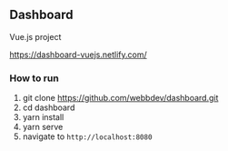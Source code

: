 ## Dashboard
Vue.js project

https://dashboard-vuejs.netlify.com/

### How to run
1. git clone https://github.com/webbdev/dashboard.git
2. cd dashboard
3. yarn install
4. yarn serve
5. navigate to `http://localhost:8080`
